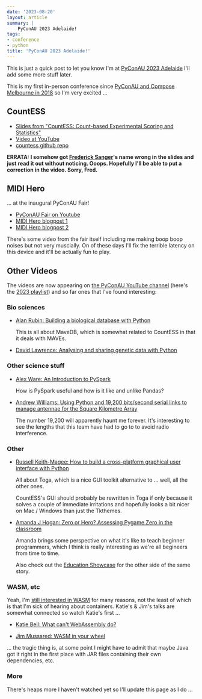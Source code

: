 ```yaml
---
date: '2023-08-20'
layout: article
summary: |
    PyConAU 2023 Adelaide!
tags:
- conference
- python
title: 'PyConAU 2023 Adelaide!'
---
```


This is just a quick post to let you know I'm at
[PyConAU 2023 Adelaide](https://2023.pycon.org.au/)
I'll add some more stuff later.

This is my first in-person conference since
[PyConAU and Compose Melbourne in 2018](https://nick.zoic.org/art/pycon-2018-sydney/)
so I'm very excited ...


## CountESS

* [Slides from "CountESS: Count-based Experimental Scoring and Statistics"](/talk/pycon2023/countess/)
* [Video at YouTube](http://youtu.be/JzU6cbvZ0a0)
* [countess github repo](https://github.com/CountESS-Project/CountESS/)

**ERRATA: I somehow got [Frederick Sanger](https://en.wikipedia.org/wiki/Frederick_Sanger)'s
name wrong in the slides and just read it out without noticing. Ooops. Hopefully I'll be able to 
put a correction in the video.  Sorry, Fred.**

## MIDI Hero

... at the inaugural PyConAU Fair!

* [PyConAU Fair on Youtube](https://www.youtube.com/watch?v=Q16T5wsKdCM)
* [MIDI Hero blogpost 1](/art/midi-hero/)
* [MIDI Hero blogpost 2](/art/midi-hero-2/)

There's some video from the fair itself including me making boop boop noises
but not very muscially.  On of these days I'll fix the terrible latency on
this device and it'll be actually fun to play.

## Other Videos

The videos are now appearing on [the PyConAU YouTube channel](https://www.youtube.com/@PyConAU)
(here's the [2023 playlist](https://www.youtube.com/playlist?list=PLs4CJRBY5F1KwxIxbTmhN9jX4hBtE-OKJ))
and so far ones that I've found interesting:

### Bio sciences

* [Alan Rubin: Building a biological database with Python](https://youtu.be/uy7FEXW9onE)

  This is all about MaveDB, which is somewhat related to CountESS in that it deals with MAVEs.

* [David Lawrence: Analysing and sharing genetic data with Python](https://youtu.be/vmQ1_Pzh4Us)

### Other science stuff

* [Alex Ware: An Introduction to PySpark](https://youtu.be/ZFLOMSuWHxg)

  How is PySpark useful and how is it like and unlike Pandas?

* [Andrew Williams: Using Python and 19,200 bits/second serial links to manage antennae for the Square Kilometre Array](https://youtu.be/tYP6nypJWtY)

  The number 19,200 will apparently haunt me forever.
  It's interesting to see the lengths that this
  team have had to go to to avoid radio interference.

### Other

* [Russell Keith-Magee: How to build a cross-platform graphical user interface with Python](https://youtu.be/vmQ1_Pzh4Us)

  All about Toga, which is a nice GUI toolkit alternative to ... well, all the other ones.

  CountESS's GUI should probably be rewritten in Toga if only because it solves a
  couple of immediate irritations and hopefully looks a bit nicer on Mac / Windows
  than just the Tkthemes.

* [Amanda J Hogan: Zero or Hero? Assessing Pygame Zero in the classroom](https://youtu.be/g5Tw1sYzXg0)

  Amanda brings some perspective on what it's like to teach beginner programmers,
  which I think is really interesting as we're all begineers from time to time.

  Also check out the [Education Showcase](https://www.youtu.be/Z60fVOQJzpc) for the
  other side of the same story.

### WASM, etc

Yeah, I'm [still interested in WASM](/art/web-assembly-on-esp32-with-wasm-wamr/) for many reasons,
not the least of which is that I'm sick of hearing about containers.  Katie's & Jim's talks are
somewhat connected so watch Katie's first ...

* [Katie Bell: What can't WebAssembly do?](https://youtu.be/JbZAsSzzk0E)

* [Jim Mussared: WASM in your wheel](https://youtu.be/yVA4TUtTDks)

... the tragic thing is, at some point I might have to admit that maybe Java
got it right in the first place with JAR files containing their own dependencies, etc.

### More

There's heaps more I haven't watched yet so I'll update this page as I do ...
